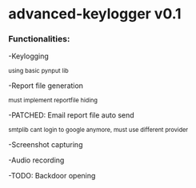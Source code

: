 # advanced-keylogger v0.1
### Functionalities:
  -Keylogging
  
  <sub>using basic pynput lib</sub>
  
  -Report file generation
  
  <sub>must implement reportfile hiding</sub>
  
  -PATCHED: Email report file auto send
  
  <sub>smtplib cant login to google anymore, must use different provider</sub>
  
  -Screenshot capturing
  
  -Audio recording
  
  -TODO: Backdoor opening

